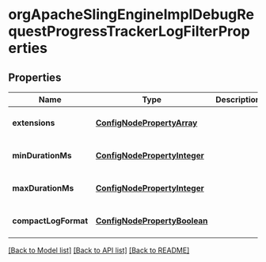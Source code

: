 # orgApacheSlingEngineImplDebugRequestProgressTrackerLogFilterProperties

## Properties
Name | Type | Description | Notes
------------ | ------------- | ------------- | -------------
**extensions** | [**ConfigNodePropertyArray**](ConfigNodePropertyArray.md) |  | [optional] [default to null]
**minDurationMs** | [**ConfigNodePropertyInteger**](ConfigNodePropertyInteger.md) |  | [optional] [default to null]
**maxDurationMs** | [**ConfigNodePropertyInteger**](ConfigNodePropertyInteger.md) |  | [optional] [default to null]
**compactLogFormat** | [**ConfigNodePropertyBoolean**](ConfigNodePropertyBoolean.md) |  | [optional] [default to null]

[[Back to Model list]](../README.md#documentation-for-models) [[Back to API list]](../README.md#documentation-for-api-endpoints) [[Back to README]](../README.md)


